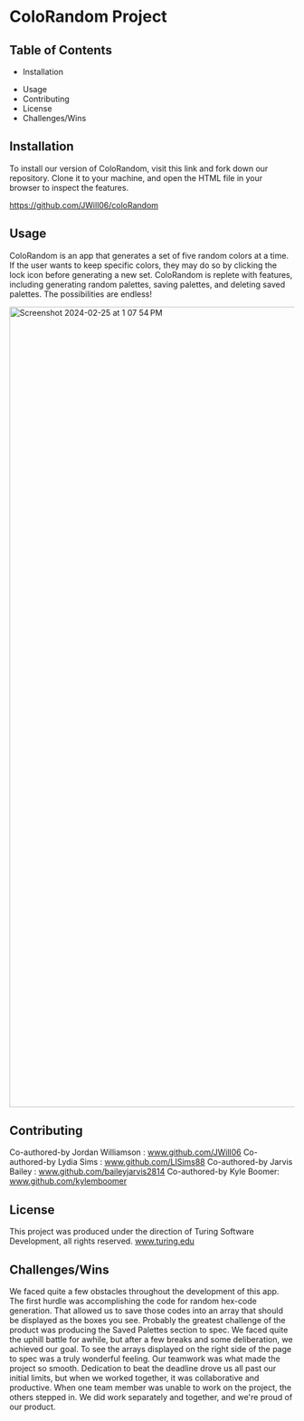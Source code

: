 # ColoRandom Project
## Table of Contents
* Installation 
- Usage 
- Contributing
- License 
- Challenges/Wins

## Installation
To install our version of ColoRandom, visit this link and fork down our repository. Clone it to your machine, and open the HTML file in your browser to inspect the features. 

https://github.com/JWill06/coloRandom

## Usage
ColoRandom is an app that generates a set of five random colors at a time. If the user wants to keep specific colors, they may do so by clicking the lock icon before generating a new set. ColoRandom is replete with features, including generating random palettes, saving palettes, and deleting saved palettes. The possibilities are endless!

<img width="1415" alt="Screenshot 2024-02-25 at 1 07 54 PM" src="https://github.com/JWill06/coloRandom/assets/156006806/87339914-4bf8-4030-9f8d-9000f7e9380f">


## Contributing 
Co-authored-by Jordan Williamson : www.github.com/JWill06
Co-authored-by Lydia Sims : www.github.com/LISims88
Co-authored-by Jarvis Bailey : www.github.com/baileyjarvis2814
Co-authored-by Kyle Boomer: www.github.com/kylemboomer

## License 
This project was produced under the direction of Turing Software Development, all rights reserved. 
www.turing.edu

## Challenges/Wins
We faced quite a few obstacles throughout the development of this app. The first hurdle was accomplishing the code for random hex-code generation. That allowed us to save those codes into an array that should be displayed as the boxes you see. Probably the greatest challenge of the product was producing the Saved Palettes section to spec. We faced quite the uphill battle for awhile, but after a few breaks and some deliberation, we achieved our goal. To see the arrays displayed on the right side of the page to spec was a truly wonderful feeling. 
   Our teamwork was what made the project so smooth. Dedication to beat the deadline drove us all past our initial limits, but when we worked together, it was collaborative and productive. When one team member was unable to work on the project, the others stepped in. We did work separately and together, and we're proud of our product. 

